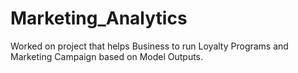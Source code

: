 # Marketing_Analytics
Worked on project that helps Business to run Loyalty Programs and Marketing Campaign based on Model Outputs.
